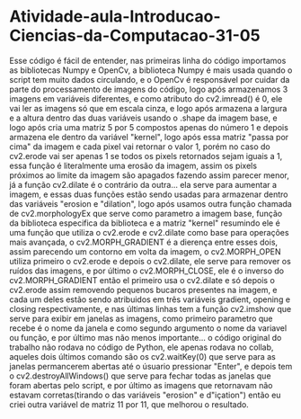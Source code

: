# Atividade-aula-Introducao-Ciencias-da-Computacao-31-05
  Esse código é fácil de entender, nas primeiras linha do código importamos as bibliotecas Numpy e OpenCv, a biblioteca Numpy é mais usada quando o script tem muito dados circulando, e o OpenCv é responsável por cuidar da parte do processamento de imagens do código, logo após armazenamos 3 imagens em variáveis diferentes, e como atributo do cv2.imread() é 0, ele vai ler as imagens só que em escala cinza, e logo após armazena a largura e a altura dentro das duas variáveis usando o .shape da imagem base, e logo após cria uma matriz 5 por 5 compostos apenas do número 1 e depois armazena ele dentro da variável "kernel", logo após essa matriz "passa por cima" da imagem e cada pixel vai retornar o valor 1, porém no caso do cv2.erode vai ser apenas 1 se todos os pixels retornados sejam iguais a 1, essa função é literalmente uma erosão da imagem, assim os pixels próximos ao limite da imagem são apagados fazendo assim parecer menor, já a função cv2.dilate é o contrário da outra... ela serve para aumentar a imagem, e essas duas funções estão sendo usadas para armazenar dentro das variáveis "erosion e "dilation", logo após usamos outra função chamada de cv2.morphologyEx que serve como parametro a imagem base, função da biblioteca especifica da biblioteca e a matriz "kernel" resumindo ele é uma função que utiliza o cv2.erode e cv2.dilate como base para operações mais avançada, o cv2.MORPH_GRADIENT é a dierença entre esses dois, assim parecendo um contorno em volta da imagem, o cv2.MORPH_OPEN utiliza primeiro o cv2.erode e depois o cv2.dilate, ele serve para remover os ruídos das imagens, e por último o cv2.MORPH_CLOSE, ele é o inverso do cv2.MORPH_GRADIENT então el primeiro usa o cv2.dilate e só depois o cv2.erode assim removendo pequenos bucaros presentes na imagem, e cada um deles estão sendo atribuidos em três variáveis gradient, opening e closing respectivamente, e nas últimas linhas tem a função cv2.imshow que serve para exibir em janelas as imagens, como primeiro parametro que recebe é o nome da janela e como segundo argumento o nome da variavel ou função, e por último mas não menos importante... o código original do trabalho não rodava no código de Python, ele apenas rodava no collab, aqueles dois últimos comando são os cv2.waitKey(0) que serve para as janelas permancerem abertas até o úsuario pressionar "Enter", e depois tem o cv2.destroyAllWindows() que serve para fechar todas as janelas que foram abertas pelo script, e por último as imagens que retornavam não estavam corretas(tirando o das variáveis "erosion" e d"içation") então eu criei outra variável de matriz 11 por 11, que melhorou o resultado.
